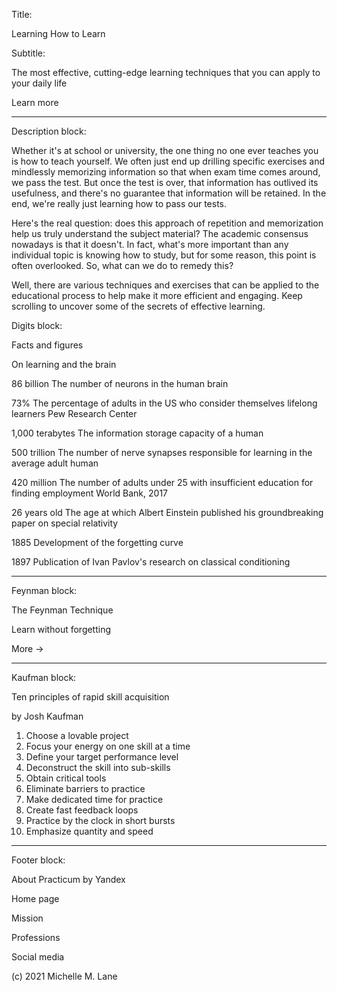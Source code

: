Title: 

Learning How to Learn 

Subtitle: 

The most effective, cutting-edge learning techniques that you can apply to your daily life

Learn more

---

Description block: 

<div class="two-columns">

<div class="two-columns__brief> The main problem with education </div>

<div class="two-columns__main-text">

<p class="two-columns__paragraph">Whether it's at school or university, the one thing no one ever teaches you is how to teach yourself. We often just end up drilling specific exercises and mindlessly memorizing information so that when exam time comes around, we pass the test. But once the test is over, that information has outlived its usefulness, and there's no guarantee that information will be retained. In the end, we're really just learning how to pass our tests. </p>

<p class="two-columns__paragraph"><span class="two-columns__span-accent">Here's the real question:</span> does this approach of repetition and memorization help us truly understand the subject material? The academic consensus nowadays is that it doesn't. In fact, what's more important than any individual topic is knowing how to study, but for some reason, this point is often overlooked. So, what can we do to remedy this?</p>

<p class="two-columns__paragraph">Well, there are various techniques and exercises that can be applied to the educational process to help make it more efficient and engaging. Keep scrolling to uncover some of the secrets of effective learning.</p>

</div>
</div>

Digits block: 

Facts and figures 

On learning and the brain

86 billion 
The number of neurons in the human brain

73% 
The percentage of adults in the US who consider themselves lifelong learners 
Pew Research Center

1,000 terabytes 
The information storage capacity of a human

500 trillion 
The number of nerve synapses responsible for learning in the average adult human

420 million 
The number of adults under 25 with insufficient education for finding employment 
World Bank, 2017

26 years old 
The age at which Albert Einstein published his groundbreaking paper on special relativity

1885 
Development of the forgetting curve

1897 
Publication of Ivan Pavlov's research on classical conditioning

---

Feynman block:

The Feynman Technique 

Learn without forgetting

More →

---

Kaufman block: 

Ten principles of rapid skill acquisition 

by Josh Kaufman

1. Choose a lovable project
2. Focus your energy on one skill at a time
3. Define your target performance level
4. Deconstruct the skill into sub-skills
5. Obtain critical tools
6. Eliminate barriers to practice
7. Make dedicated time for practice
8. Create fast feedback loops
9. Practice by the clock in short bursts
10. Emphasize quantity and speed

---

Footer block: 

About Practicum by Yandex 

Home page 

Mission 

Professions

Social media

(c) 2021 Michelle M. Lane
